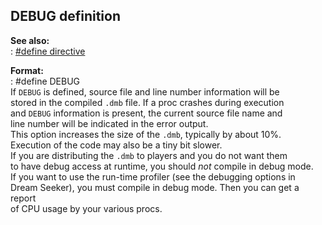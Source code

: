## DEBUG definition    
**See also:**    
:   [#define directive](/DM/preprocessor/define)    
<!-- -->    
**Format:**    
:   #define DEBUG    
If `DEBUG` is defined, source file and line number information will be    
stored in the compiled `.dmb` file. If a proc crashes during execution    
and `DEBUG` information is present, the current source file name and    
line number will be indicated in the error output.    
This option increases the size of the `.dmb`, typically by about 10%.    
Execution of the code may also be a tiny bit slower.    
If you are distributing the `.dmb` to players and you do not want them    
to have debug access at runtime, you should *not* compile in debug mode.    
If you want to use the run-time profiler (see the debugging options in    
Dream Seeker), you must compile in debug mode. Then you can get a report    
of CPU usage by your various procs.  